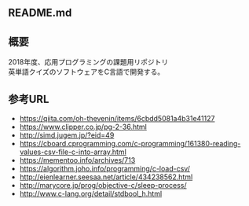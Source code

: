 ## README.md

## 概要
2018年度、応用プログラミングの課題用リポジトリ  
英単語クイズのソフトウェアをC言語で開発する。

## 参考URL
* https://qiita.com/oh-thevenin/items/6cbdd5081a4b31e41127  
* https://www.clipper.co.jp/pg-2-36.html  
* http://simd.jugem.jp/?eid=49  
* https://cboard.cprogramming.com/c-programming/161380-reading-values-csv-file-c-into-array.html  
* https://mementoo.info/archives/713  
* https://algorithm.joho.info/programming/c-load-csv/  
* http://eienlearner.seesaa.net/article/434238562.html  
* http://marycore.jp/prog/objective-c/sleep-process/
* http://www.c-lang.org/detail/stdbool_h.html
